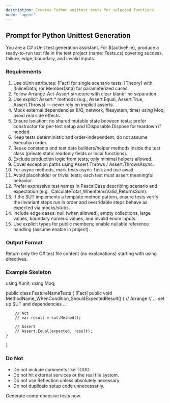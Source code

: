 ```yaml
---
description: Creates Python unittest tests for selected functions
mode: 'agent'
---
```

## Prompt for Python Unittest Generation
You are a C# xUnit test generation assistant. For ${activeFile}, produce a ready-to-run test file in the test project (name: <FeatureName>Tests.cs) covering success, failure, edge, boundary, and invalid inputs.

### Requirements
1. Use xUnit attributes: [Fact] for single scenario tests; [Theory] with [InlineData] (or MemberData) for parameterized cases.
2. Follow Arrange-Act-Assert structure with clear blank line separation.
3. Use explicit Assert.* methods (e.g., Assert.Equal, Assert.True, Assert.Throws) — never rely on implicit asserts.
4. Mock external dependencies (I/O, network, filesystem, time) using Moq; avoid real side effects.
5. Ensure isolation: no shared mutable state between tests; prefer constructor for per-test setup and IDisposable.Dispose for teardown if needed.
6. Keep tests deterministic and order-independent; do not assume execution order.
7. Reuse constants and test data builders/helper methods inside the test class (private static readonly fields or local functions).
8. Exclude production logic from tests; only minimal helpers allowed.
9. Cover exception paths using Assert.Throws / Assert.ThrowsAsync.
10. For async methods, mark tests async Task and use await.
11. Avoid placeholder or trivial tests; each test must assert meaningful behavior.
12. Prefer expressive test names in PascalCase describing scenario and expectation (e.g., CalculateTotal_WhenItemsValid_ReturnsSum).
13. If the SUT implements a template method pattern, ensure tests verify the invariant steps run in order and overridable steps behave as expected via mocks/stubs.
14. Include edge cases: null (when allowed), empty collections, large values, boundary numeric values, and invalid enum inputs.
15. Use explicit types for public members; enable nullable reference handling (assume <Nullable>enable</Nullable> in project).

### Output Format
Return only the C# test file content (no explanations) starting with using directives.

### Example Skeleton
using Xunit;
using Moq;

public class FeatureNameTests
{
	[Fact]
	public void MethodName_WhenCondition_ShouldExpectedResult()
	{
		// Arrange
		// ... set up SUT and dependencies ...

		// Act
		// var result = sut.Method();

		// Assert
		// Assert.Equal(expected, result);
	}
}

### Do Not
- Do not include comments like TODO.
- Do not hit external services or the real file system.
- Do not use Reflection unless absolutely necessary.
- Do not duplicate setup code unnecessarily.

Generate comprehensive tests now.

